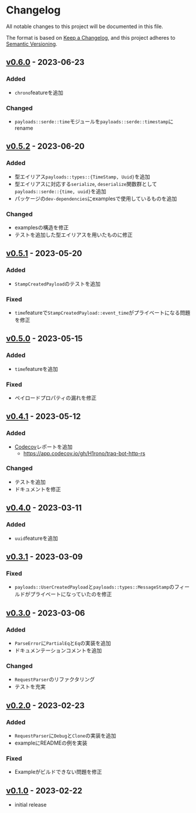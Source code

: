 # Changelog

All notable changes to this project will be documented in this file.

The format is based on [Keep a Changelog],
and this project adheres to [Semantic Versioning].

## [v0.6.0] - 2023-06-23

### Added

- `chrono`featureを追加

### Changed

- `payloads::serde::time`モジュールを`payloads::serde::timestamp`にrename

## [v0.5.2] - 2023-06-20

### Added

- 型エイリアス`payloads::types::{TimeStamp, Uuid}`を追加
- 型エイリアスに対応する`serialize`, `deserialize`関数群として`payloads::serde::{time, uuid}`を追加
- パッケージの`dev-dependencies`にexamplesで使用しているものを追加

### Changed

- examplesの構造を修正
- テストを追加した型エイリアスを用いたものに修正

## [v0.5.1] - 2023-05-20

### Added

- `StampCreatedPayload`のテストを追加

### Fixed

- `time`featureで`StampCreatedPayload::event_time`がプライベートになる問題を修正

## [v0.5.0] - 2023-05-15

### Added

- `time`featureを追加

### Fixed

- ペイロードプロパティの漏れを修正

## [v0.4.1] - 2023-05-12

### Added

- [Codecov](https://codecov.io)レポートを追加
    - https://app.codecov.io/gh/H1rono/traq-bot-http-rs

### Changed

- テストを追加
- ドキュメントを修正

## [v0.4.0] - 2023-03-11

### Added

- `uuid`featureを追加

## [v0.3.1] - 2023-03-09

### Fixed

- `payloads::UserCreatedPayload`と`payloads::types::MessageStamp`のフィールドがプライベートになっていたのを修正

## [v0.3.0] - 2023-03-06

### Added

- `ParseError`に`PartialEq`と`Eq`の実装を追加
- ドキュメンテーションコメントを追加

### Changed

- `RequestParser`のリファクタリング
- テストを充実

## [v0.2.0] - 2023-02-23

### Added

- `RequestParser`に`Debug`と`Clone`の実装を追加
- exampleにREADMEの例を実装

### Fixed

- Exampleがビルドできない問題を修正

## [v0.1.0] - 2023-02-22

- initial release

<!-- Links -->
[keep a changelog]: https://keepachangelog.com/en/1.0.0/
[semantic versioning]: https://semver.org/spec/v2.0.0.html

<!-- Versions -->
[v0.6.0]: https://github.com/H1rono/traq-bot-http-rs/compare/v0.5.2..v0.6.0
[v0.5.2]: https://github.com/H1rono/traq-bot-http-rs/compare/v0.5.1..v0.5.2
[v0.5.1]: https://github.com/H1rono/traq-bot-http-rs/compare/v0.5.0..v0.5.1
[v0.5.0]: https://github.com/H1rono/traq-bot-http-rs/compare/v0.4.1..v0.5.0
[v0.4.1]: https://github.com/H1rono/traq-bot-http-rs/compare/v0.4.0..v0.4.1
[v0.4.0]: https://github.com/H1rono/traq-bot-http-rs/compare/v0.3.1..v0.4.0
[v0.3.1]: https://github.com/H1rono/traq-bot-http-rs/compare/v0.3.0..v0.3.1
[v0.3.0]: https://github.com/H1rono/traq-bot-http-rs/compare/v0.2.0..v0.3.0
[v0.2.0]: https://github.com/H1rono/traq-bot-http-rs/compare/v0.1.0..v0.2.0
[v0.1.0]: https://github.com/H1rono/traq-bot-http-rs/releases/tag/v0.0.1
